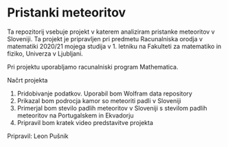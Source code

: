 # Pristanki meteoritov

Ta repozitorij vsebuje projekt v katerem analiziram pristanke meteoritov v Sloveniji. Ta projekt je pripravljen pri predmetu Racunalniska orodja v matematiki 2020/21 mojega studija v 1. letniku na Fakulteti za matematiko in fiziko, Univerza v Ljubljani.

Pri projektu uporabljamo racunalniski program Mathematica.

Načrt projekta

1. Pridobivanje podatkov. Uporabil bom Wolfram data repository
2. Prikazal bom podrocja kamor so meteoriti padli v Sloveniji
3. Primerjal bom stevilo padlih meteoritov v Sloveniji s stevilom padlih meteoritov na Portugalskem in Ekvadorju
4. Pripravil bom kratek video predstavitve projekta


Pripravil: Leon Pušnik
